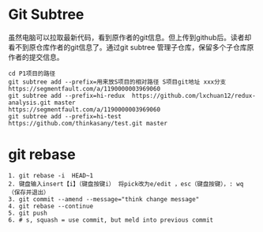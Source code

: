# Git Subtree 
虽然电脑可以拉取最新代码，看到原作者的git信息。但上传到github后。读者却看不到原仓库作者的git信息了。通过git subtree 管理子仓库，保留多个子仓库原作者的提交信息。
```
cd P1项目的路径
git subtree add --prefix=用来放S项目的相对路径 S项目git地址 xxx分支
https://segmentfault.com/a/1190000003969060
git subtree add --prefix=hi-redux  https://github.com/lxchuan12/redux-analysis.git master
https://segmentfault.com/a/1190000003969060
git subtree add --prefix=hi-test  https://github.com/thinkasany/test.git master
```

# git rebase
```
1. git rebase -i  HEAD~1 
2. 键盘输入insert【i】（键盘按键i） 将pick改为e/edit ，esc（键盘按键），: wq （保存并退出）
3. git commit --amend --message="think change message"
4. git rebase --continue
5. git push
6. # s, squash = use commit, but meld into previous commit

```

